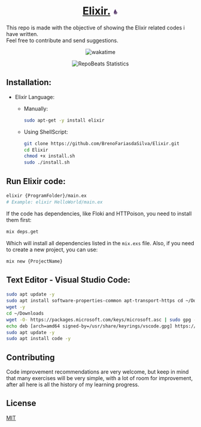 <div align="center">
  
# [Elixir.](https://github.com/BrenoFariasdaSilva/Elixir) <img src="https://github.com/devicons/devicon/blob/master/icons/elixir/elixir-original.svg"  width="3%" height="3%">

</div>

This repo is made with the objective of showing the Elixir related codes i have written. \
Feel free to contribute and send suggestions.

<p align="center">
  <img src="https://wakatime.com/badge/github/BrenoFariasdaSilva/Elixir.svg" alt="wakatime" />
</p>

<div align="center">
  
![RepoBeats Statistics](https://repobeats.axiom.co/api/embed/723c41838244a8a91d0f32bca980c00741d1162d.svg "Repobeats analytics image")

</div>

## Installation:
* Elixir Language:

	* Manually:
		```bash
		sudo apt-get -y install elixir
		```

	* Using ShellScript:
		```bash
		git clone https://github.com/BrenoFariasdaSilva/Elixir.git
		cd Elixir
		chmod +x install.sh
		sudo ./install.sh
		```

## Run Elixir code:
```bash
elixir {ProgramFolder}/main.ex
# Example: elixir HelloWorld/main.ex
```
If the code has dependencies, like Floki and HTTPoison, you need to install them first:
```bash
mix deps.get
```
Which will install all dependencies listed in the `mix.exs` file. Also, if you need to create a new project, you can use:
```bash
mix new {ProjectName}
```

## Text Editor - Visual Studio Code:
```bash
sudo apt update -y
sudo apt install software-properties-common apt-transport-https cd ~/Downloads
wget -y
cd ~/Downloads
wget -O- https://packages.microsoft.com/keys/microsoft.asc | sudo gpg --dearmor | sudo tee /usr/share/keyrings/vscode.gpg
echo deb [arch=amd64 signed-by=/usr/share/keyrings/vscode.gpg] https://packages.microsoft.com/repos/vscode stable main | sudo tee /etc/apt/sources.list.d/vscode.list
sudo apt update -y
sudo apt install code -y
```

## Contributing
Code improvement recommendations are very welcome, but keep in mind that many exercises will be very simple, with a lot of room for improvement, after all here is all the history of my learning progress.

## License
[MIT](https://choosealicense.com/licenses/mit/)
